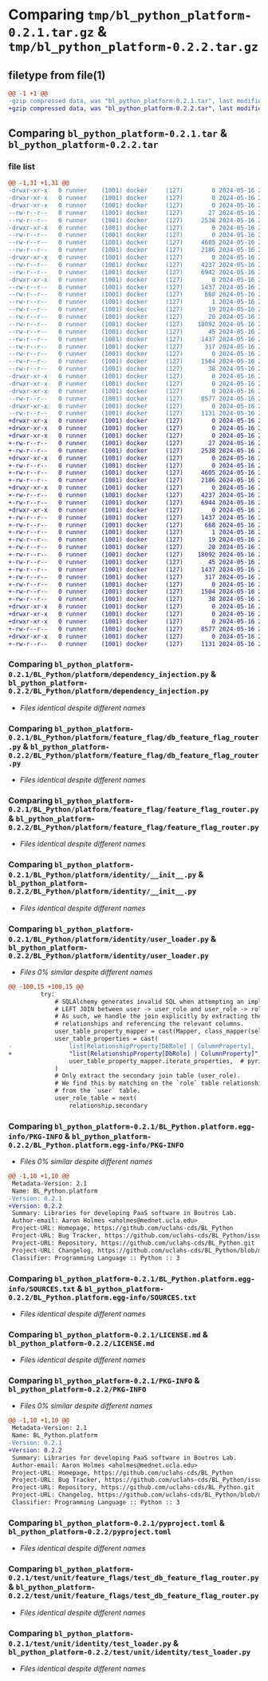 # Comparing `tmp/bl_python_platform-0.2.1.tar.gz` & `tmp/bl_python_platform-0.2.2.tar.gz`

## filetype from file(1)

```diff
@@ -1 +1 @@
-gzip compressed data, was "bl_python_platform-0.2.1.tar", last modified: Thu May 16 21:22:27 2024, max compression
+gzip compressed data, was "bl_python_platform-0.2.2.tar", last modified: Thu May 16 21:52:11 2024, max compression
```

## Comparing `bl_python_platform-0.2.1.tar` & `bl_python_platform-0.2.2.tar`

### file list

```diff
@@ -1,31 +1,31 @@
-drwxr-xr-x   0 runner    (1001) docker     (127)        0 2024-05-16 21:22:27.524834 bl_python_platform-0.2.1/
-drwxr-xr-x   0 runner    (1001) docker     (127)        0 2024-05-16 21:22:27.516834 bl_python_platform-0.2.1/BL_Python/
-drwxr-xr-x   0 runner    (1001) docker     (127)        0 2024-05-16 21:22:27.520834 bl_python_platform-0.2.1/BL_Python/platform/
--rw-r--r--   0 runner    (1001) docker     (127)       27 2024-05-16 21:22:23.000000 bl_python_platform-0.2.1/BL_Python/platform/__init__.py
--rw-r--r--   0 runner    (1001) docker     (127)     2538 2024-05-16 21:22:23.000000 bl_python_platform-0.2.1/BL_Python/platform/dependency_injection.py
-drwxr-xr-x   0 runner    (1001) docker     (127)        0 2024-05-16 21:22:27.520834 bl_python_platform-0.2.1/BL_Python/platform/feature_flag/
--rw-r--r--   0 runner    (1001) docker     (127)        0 2024-05-16 21:22:23.000000 bl_python_platform-0.2.1/BL_Python/platform/feature_flag/__init__.py
--rw-r--r--   0 runner    (1001) docker     (127)     4605 2024-05-16 21:22:23.000000 bl_python_platform-0.2.1/BL_Python/platform/feature_flag/db_feature_flag_router.py
--rw-r--r--   0 runner    (1001) docker     (127)     2186 2024-05-16 21:22:23.000000 bl_python_platform-0.2.1/BL_Python/platform/feature_flag/feature_flag_router.py
-drwxr-xr-x   0 runner    (1001) docker     (127)        0 2024-05-16 21:22:27.524834 bl_python_platform-0.2.1/BL_Python/platform/identity/
--rw-r--r--   0 runner    (1001) docker     (127)     4237 2024-05-16 21:22:23.000000 bl_python_platform-0.2.1/BL_Python/platform/identity/__init__.py
--rw-r--r--   0 runner    (1001) docker     (127)     6942 2024-05-16 21:22:23.000000 bl_python_platform-0.2.1/BL_Python/platform/identity/user_loader.py
-drwxr-xr-x   0 runner    (1001) docker     (127)        0 2024-05-16 21:22:27.524834 bl_python_platform-0.2.1/BL_Python.platform.egg-info/
--rw-r--r--   0 runner    (1001) docker     (127)     1437 2024-05-16 21:22:27.000000 bl_python_platform-0.2.1/BL_Python.platform.egg-info/PKG-INFO
--rw-r--r--   0 runner    (1001) docker     (127)      668 2024-05-16 21:22:27.000000 bl_python_platform-0.2.1/BL_Python.platform.egg-info/SOURCES.txt
--rw-r--r--   0 runner    (1001) docker     (127)        1 2024-05-16 21:22:27.000000 bl_python_platform-0.2.1/BL_Python.platform.egg-info/dependency_links.txt
--rw-r--r--   0 runner    (1001) docker     (127)       19 2024-05-16 21:22:27.000000 bl_python_platform-0.2.1/BL_Python.platform.egg-info/requires.txt
--rw-r--r--   0 runner    (1001) docker     (127)       20 2024-05-16 21:22:27.000000 bl_python_platform-0.2.1/BL_Python.platform.egg-info/top_level.txt
--rw-r--r--   0 runner    (1001) docker     (127)    18092 2024-05-16 21:22:23.000000 bl_python_platform-0.2.1/LICENSE.md
--rw-r--r--   0 runner    (1001) docker     (127)       45 2024-05-16 21:22:23.000000 bl_python_platform-0.2.1/MANIFEST.in
--rw-r--r--   0 runner    (1001) docker     (127)     1437 2024-05-16 21:22:27.524834 bl_python_platform-0.2.1/PKG-INFO
--rw-r--r--   0 runner    (1001) docker     (127)      317 2024-05-16 21:22:23.000000 bl_python_platform-0.2.1/README.md
--rw-r--r--   0 runner    (1001) docker     (127)        0 2024-05-16 21:22:23.000000 bl_python_platform-0.2.1/py.typed
--rw-r--r--   0 runner    (1001) docker     (127)     1504 2024-05-16 21:22:23.000000 bl_python_platform-0.2.1/pyproject.toml
--rw-r--r--   0 runner    (1001) docker     (127)       38 2024-05-16 21:22:27.524834 bl_python_platform-0.2.1/setup.cfg
-drwxr-xr-x   0 runner    (1001) docker     (127)        0 2024-05-16 21:22:27.520834 bl_python_platform-0.2.1/test/
-drwxr-xr-x   0 runner    (1001) docker     (127)        0 2024-05-16 21:22:27.520834 bl_python_platform-0.2.1/test/unit/
-drwxr-xr-x   0 runner    (1001) docker     (127)        0 2024-05-16 21:22:27.524834 bl_python_platform-0.2.1/test/unit/feature_flags/
--rw-r--r--   0 runner    (1001) docker     (127)     8577 2024-05-16 21:22:23.000000 bl_python_platform-0.2.1/test/unit/feature_flags/test_db_feature_flag_router.py
-drwxr-xr-x   0 runner    (1001) docker     (127)        0 2024-05-16 21:22:27.524834 bl_python_platform-0.2.1/test/unit/identity/
--rw-r--r--   0 runner    (1001) docker     (127)     1131 2024-05-16 21:22:23.000000 bl_python_platform-0.2.1/test/unit/identity/test_loader.py
+drwxr-xr-x   0 runner    (1001) docker     (127)        0 2024-05-16 21:52:11.832151 bl_python_platform-0.2.2/
+drwxr-xr-x   0 runner    (1001) docker     (127)        0 2024-05-16 21:52:11.828151 bl_python_platform-0.2.2/BL_Python/
+drwxr-xr-x   0 runner    (1001) docker     (127)        0 2024-05-16 21:52:11.832151 bl_python_platform-0.2.2/BL_Python/platform/
+-rw-r--r--   0 runner    (1001) docker     (127)       27 2024-05-16 21:52:08.000000 bl_python_platform-0.2.2/BL_Python/platform/__init__.py
+-rw-r--r--   0 runner    (1001) docker     (127)     2538 2024-05-16 21:52:08.000000 bl_python_platform-0.2.2/BL_Python/platform/dependency_injection.py
+drwxr-xr-x   0 runner    (1001) docker     (127)        0 2024-05-16 21:52:11.832151 bl_python_platform-0.2.2/BL_Python/platform/feature_flag/
+-rw-r--r--   0 runner    (1001) docker     (127)        0 2024-05-16 21:52:08.000000 bl_python_platform-0.2.2/BL_Python/platform/feature_flag/__init__.py
+-rw-r--r--   0 runner    (1001) docker     (127)     4605 2024-05-16 21:52:08.000000 bl_python_platform-0.2.2/BL_Python/platform/feature_flag/db_feature_flag_router.py
+-rw-r--r--   0 runner    (1001) docker     (127)     2186 2024-05-16 21:52:08.000000 bl_python_platform-0.2.2/BL_Python/platform/feature_flag/feature_flag_router.py
+drwxr-xr-x   0 runner    (1001) docker     (127)        0 2024-05-16 21:52:11.832151 bl_python_platform-0.2.2/BL_Python/platform/identity/
+-rw-r--r--   0 runner    (1001) docker     (127)     4237 2024-05-16 21:52:08.000000 bl_python_platform-0.2.2/BL_Python/platform/identity/__init__.py
+-rw-r--r--   0 runner    (1001) docker     (127)     6944 2024-05-16 21:52:08.000000 bl_python_platform-0.2.2/BL_Python/platform/identity/user_loader.py
+drwxr-xr-x   0 runner    (1001) docker     (127)        0 2024-05-16 21:52:11.832151 bl_python_platform-0.2.2/BL_Python.platform.egg-info/
+-rw-r--r--   0 runner    (1001) docker     (127)     1437 2024-05-16 21:52:11.000000 bl_python_platform-0.2.2/BL_Python.platform.egg-info/PKG-INFO
+-rw-r--r--   0 runner    (1001) docker     (127)      668 2024-05-16 21:52:11.000000 bl_python_platform-0.2.2/BL_Python.platform.egg-info/SOURCES.txt
+-rw-r--r--   0 runner    (1001) docker     (127)        1 2024-05-16 21:52:11.000000 bl_python_platform-0.2.2/BL_Python.platform.egg-info/dependency_links.txt
+-rw-r--r--   0 runner    (1001) docker     (127)       19 2024-05-16 21:52:11.000000 bl_python_platform-0.2.2/BL_Python.platform.egg-info/requires.txt
+-rw-r--r--   0 runner    (1001) docker     (127)       20 2024-05-16 21:52:11.000000 bl_python_platform-0.2.2/BL_Python.platform.egg-info/top_level.txt
+-rw-r--r--   0 runner    (1001) docker     (127)    18092 2024-05-16 21:52:08.000000 bl_python_platform-0.2.2/LICENSE.md
+-rw-r--r--   0 runner    (1001) docker     (127)       45 2024-05-16 21:52:08.000000 bl_python_platform-0.2.2/MANIFEST.in
+-rw-r--r--   0 runner    (1001) docker     (127)     1437 2024-05-16 21:52:11.832151 bl_python_platform-0.2.2/PKG-INFO
+-rw-r--r--   0 runner    (1001) docker     (127)      317 2024-05-16 21:52:08.000000 bl_python_platform-0.2.2/README.md
+-rw-r--r--   0 runner    (1001) docker     (127)        0 2024-05-16 21:52:08.000000 bl_python_platform-0.2.2/py.typed
+-rw-r--r--   0 runner    (1001) docker     (127)     1504 2024-05-16 21:52:08.000000 bl_python_platform-0.2.2/pyproject.toml
+-rw-r--r--   0 runner    (1001) docker     (127)       38 2024-05-16 21:52:11.832151 bl_python_platform-0.2.2/setup.cfg
+drwxr-xr-x   0 runner    (1001) docker     (127)        0 2024-05-16 21:52:11.828151 bl_python_platform-0.2.2/test/
+drwxr-xr-x   0 runner    (1001) docker     (127)        0 2024-05-16 21:52:11.828151 bl_python_platform-0.2.2/test/unit/
+drwxr-xr-x   0 runner    (1001) docker     (127)        0 2024-05-16 21:52:11.832151 bl_python_platform-0.2.2/test/unit/feature_flags/
+-rw-r--r--   0 runner    (1001) docker     (127)     8577 2024-05-16 21:52:08.000000 bl_python_platform-0.2.2/test/unit/feature_flags/test_db_feature_flag_router.py
+drwxr-xr-x   0 runner    (1001) docker     (127)        0 2024-05-16 21:52:11.832151 bl_python_platform-0.2.2/test/unit/identity/
+-rw-r--r--   0 runner    (1001) docker     (127)     1131 2024-05-16 21:52:08.000000 bl_python_platform-0.2.2/test/unit/identity/test_loader.py
```

### Comparing `bl_python_platform-0.2.1/BL_Python/platform/dependency_injection.py` & `bl_python_platform-0.2.2/BL_Python/platform/dependency_injection.py`

 * *Files identical despite different names*

### Comparing `bl_python_platform-0.2.1/BL_Python/platform/feature_flag/db_feature_flag_router.py` & `bl_python_platform-0.2.2/BL_Python/platform/feature_flag/db_feature_flag_router.py`

 * *Files identical despite different names*

### Comparing `bl_python_platform-0.2.1/BL_Python/platform/feature_flag/feature_flag_router.py` & `bl_python_platform-0.2.2/BL_Python/platform/feature_flag/feature_flag_router.py`

 * *Files identical despite different names*

### Comparing `bl_python_platform-0.2.1/BL_Python/platform/identity/__init__.py` & `bl_python_platform-0.2.2/BL_Python/platform/identity/__init__.py`

 * *Files identical despite different names*

### Comparing `bl_python_platform-0.2.1/BL_Python/platform/identity/user_loader.py` & `bl_python_platform-0.2.2/BL_Python/platform/identity/user_loader.py`

 * *Files 0% similar despite different names*

```diff
@@ -100,15 +100,15 @@
         try:
             # SQLAlchemy generates invalid SQL when attempting an implicit
             # LEFT JOIN between user -> user_role and user_role -> role.
             # As such, we handle the join explicitly by extracting the property
             # relationships and referencing the relevant columns.
             user_table_property_mapper = cast(Mapper, class_mapper(self._user_table))
             user_table_properties = cast(
-                list[RelationshipProperty[DbRole] | ColumnProperty],
+                "list[RelationshipProperty[DbRole] | ColumnProperty]",
                 user_table_property_mapper.iterate_properties,  # pyright: ignore[reportUnknownMemberType]
             )
             # Only extract the secondary join table (user_role).
             # We find this by matching on the `role` table relationship
             # from the `user` table.
             user_role_table = next(
                 relationship.secondary
```

### Comparing `bl_python_platform-0.2.1/BL_Python.platform.egg-info/PKG-INFO` & `bl_python_platform-0.2.2/BL_Python.platform.egg-info/PKG-INFO`

 * *Files 0% similar despite different names*

```diff
@@ -1,10 +1,10 @@
 Metadata-Version: 2.1
 Name: BL_Python.platform
-Version: 0.2.1
+Version: 0.2.2
 Summary: Libraries for developing PaaS software in Boutros Lab.
 Author-email: Aaron Holmes <aholmes@mednet.ucla.edu>
 Project-URL: Homepage, https://github.com/uclahs-cds/BL_Python
 Project-URL: Bug Tracker, https://github.com/uclahs-cds/BL_Python/issues
 Project-URL: Repository, https://github.com/uclahs-cds/BL_Python.git
 Project-URL: Changelog, https://github.com/uclahs-cds/BL_Python/blob/main/CHANGELOG.md
 Classifier: Programming Language :: Python :: 3
```

### Comparing `bl_python_platform-0.2.1/BL_Python.platform.egg-info/SOURCES.txt` & `bl_python_platform-0.2.2/BL_Python.platform.egg-info/SOURCES.txt`

 * *Files identical despite different names*

### Comparing `bl_python_platform-0.2.1/LICENSE.md` & `bl_python_platform-0.2.2/LICENSE.md`

 * *Files identical despite different names*

### Comparing `bl_python_platform-0.2.1/PKG-INFO` & `bl_python_platform-0.2.2/PKG-INFO`

 * *Files 0% similar despite different names*

```diff
@@ -1,10 +1,10 @@
 Metadata-Version: 2.1
 Name: BL_Python.platform
-Version: 0.2.1
+Version: 0.2.2
 Summary: Libraries for developing PaaS software in Boutros Lab.
 Author-email: Aaron Holmes <aholmes@mednet.ucla.edu>
 Project-URL: Homepage, https://github.com/uclahs-cds/BL_Python
 Project-URL: Bug Tracker, https://github.com/uclahs-cds/BL_Python/issues
 Project-URL: Repository, https://github.com/uclahs-cds/BL_Python.git
 Project-URL: Changelog, https://github.com/uclahs-cds/BL_Python/blob/main/CHANGELOG.md
 Classifier: Programming Language :: Python :: 3
```

### Comparing `bl_python_platform-0.2.1/pyproject.toml` & `bl_python_platform-0.2.2/pyproject.toml`

 * *Files identical despite different names*

### Comparing `bl_python_platform-0.2.1/test/unit/feature_flags/test_db_feature_flag_router.py` & `bl_python_platform-0.2.2/test/unit/feature_flags/test_db_feature_flag_router.py`

 * *Files identical despite different names*

### Comparing `bl_python_platform-0.2.1/test/unit/identity/test_loader.py` & `bl_python_platform-0.2.2/test/unit/identity/test_loader.py`

 * *Files identical despite different names*

